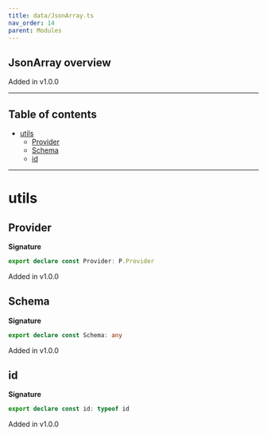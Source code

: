 ```yaml
---
title: data/JsonArray.ts
nav_order: 14
parent: Modules
---
```


## JsonArray overview

Added in v1.0.0

---

<h2 class="text-delta">Table of contents</h2>

- [utils](#utils)
  - [Provider](#provider)
  - [Schema](#schema)
  - [id](#id)

---

# utils

## Provider

**Signature**

```ts
export declare const Provider: P.Provider
```

Added in v1.0.0

## Schema

**Signature**

```ts
export declare const Schema: any
```

Added in v1.0.0

## id

**Signature**

```ts
export declare const id: typeof id
```

Added in v1.0.0
